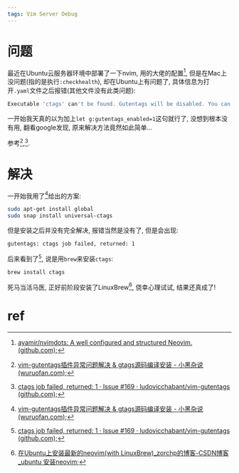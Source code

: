 ```yaml
---
tags: Vim Server Debug
---
```


# 问题

最近在Ubuntu云服务器环境中部署了一下nvim, 用的大佬的配置[^1], 但是在Mac上没问题(指的是执行`:checkhealth`), 却在Ubuntu上有问题了, 具体信息为打开`.yaml`文件之后报错(其他文件没有此类问题):

```lua
Executable 'ctags' can't be found. Gutentags will be disabled. You can re-enable it by setting g:gutentags_enabled back to 1.
```

一开始我天真的以为加上`let g:gutentags_enabled=1`这句就行了, 没想到根本没有用, 翻看google发现, 原来解决方法竟然如此简单...

参考[^2],[^3]. 

# 解决

一开始我用了[^2]给出的方案:

```bash
sudo apt-get install global
sudo snap install universal-ctags
```

但是安装之后并没有完全解决, 报错当然是没有了, 但是会出现:

```bash
gutentags: ctags job failed, returned: 1
```

后来看到了[^3], 说是用`brew`来安装`ctags`:

```bash
brew install ctags
```

死马当活马医, 正好前阶段安装了LinuxBrew[^4], 侥幸心理试试, 结果还真成了!





# ref

[^1]:[ayamir/nvimdots: A well configured and structured Neovim. (github.com)](https://github.com/ayamir/nvimdots);
[^2]:[vim-gutentags插件异常问题解决 & gtags源码编译安装 - 小黑杂说 (wuruofan.com)](https://wuruofan.com/2020/07/07/ubuntu-vim-gutentags-work-abnormally-solved-with-universal-ctags-and-global-recompiled/);
[^3]:[ctags job failed, returned: 1 · Issue #169 · ludovicchabant/vim-gutentags (github.com)](https://github.com/ludovicchabant/vim-gutentags/issues/169#issuecomment-484460006);
[^4]:[在Ubuntu上安装最新的neovim(with LinuxBrew)\_zorchp的博客-CSDN博客\_ubuntu 安装neovim](https://zorchp.blog.csdn.net/article/details/128172332);